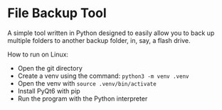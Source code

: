# File Backup Tool
A simple tool written in Python designed to easily allow you to back up multiple folders to another backup folder, in, say, a flash drive.

How to run on Linux:
- Open the git directory
- Create a venv using the command: `python3 -m venv .venv`
- Open the venv with `source .venv/bin/activate`
- Install PyQt6 with pip
- Run the program with the Python interpreter
